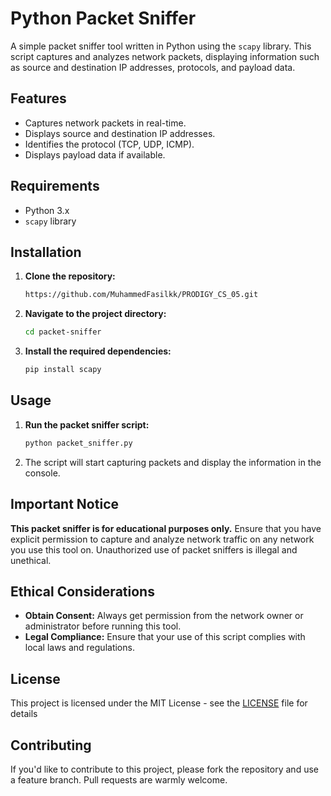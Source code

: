 # Python Packet Sniffer

A simple packet sniffer tool written in Python using the `scapy` library. This script captures and analyzes network packets, displaying information such as source and destination IP addresses, protocols, and payload data.

## Features

- Captures network packets in real-time.
- Displays source and destination IP addresses.
- Identifies the protocol (TCP, UDP, ICMP).
- Displays payload data if available.

## Requirements

- Python 3.x
- `scapy` library

## Installation

1. **Clone the repository:**

    ```bash
    https://github.com/MuhammedFasilkk/PRODIGY_CS_05.git
    ```

2. **Navigate to the project directory:**

    ```bash
    cd packet-sniffer
    ```

3. **Install the required dependencies:**

    ```bash
    pip install scapy
    ```

## Usage

1. **Run the packet sniffer script:**

    ```bash
    python packet_sniffer.py
    ```

2. The script will start capturing packets and display the information in the console.

## Important Notice

**This packet sniffer is for educational purposes only.** Ensure that you have explicit permission to capture and analyze network traffic on any network you use this tool on. Unauthorized use of packet sniffers is illegal and unethical.

## Ethical Considerations

- **Obtain Consent:** Always get permission from the network owner or administrator before running this tool.
- **Legal Compliance:** Ensure that your use of this script complies with local laws and regulations.

## License

This project is licensed under the MIT License - see the [LICENSE](LICENSE) file for details

## Contributing

If you'd like to contribute to this project, please fork the repository and use a feature branch. Pull requests are warmly welcome.
